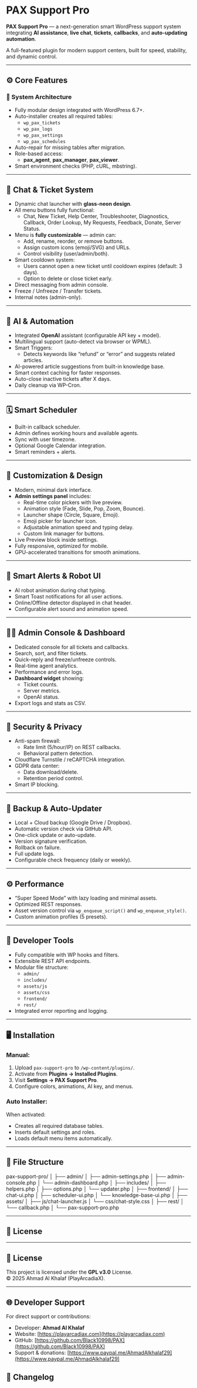 # PAX Support Pro

**PAX Support Pro** — a next-generation smart WordPress support system integrating **AI assistance**, **live chat**, **tickets**, **callbacks**, and **auto-updating automation**.

A full-featured plugin for modern support centers, built for speed, stability, and dynamic control.

---

## ⚙️ Core Features

### 🧩 System Architecture
- Fully modular design integrated with WordPress 6.7+.
- Auto-installer creates all required tables:
  - `wp_pax_tickets`
  - `wp_pax_logs`
  - `wp_pax_settings`
  - `wp_pax_schedules`
- Auto-repair for missing tables after migration.
- Role-based access:
  - **pax_agent**, **pax_manager**, **pax_viewer**.
- Smart environment checks (PHP, cURL, mbstring).

---

## 💬 Chat & Ticket System

- Dynamic chat launcher with **glass-neon design**.
- All menu buttons fully functional:
  - Chat, New Ticket, Help Center, Troubleshooter, Diagnostics, Callback, Order Lookup, My Requests, Feedback, Donate, Server Status.
- Menu is **fully customizable** — admin can:
  - Add, rename, reorder, or remove buttons.
  - Assign custom icons (emoji/SVG) and URLs.
  - Control visibility (user/admin/both).
- Smart cooldown system:
  - Users cannot open a new ticket until cooldown expires (default: 3 days).
  - Option to delete or close ticket early.
- Direct messaging from admin console.
- Freeze / Unfreeze / Transfer tickets.
- Internal notes (admin-only).

---

## 🧠 AI & Automation

- Integrated **OpenAI** assistant (configurable API key + model).
- Multilingual support (auto-detect via browser or WPML).
- Smart Triggers:
  - Detects keywords like “refund” or “error” and suggests related articles.
- AI-powered article suggestions from built-in knowledge base.
- Smart context caching for faster responses.
- Auto-close inactive tickets after X days.
- Daily cleanup via WP-Cron.

---

## 🗓️ Smart Scheduler

- Built-in callback scheduler.
- Admin defines working hours and available agents.
- Sync with user timezone.
- Optional Google Calendar integration.
- Smart reminders + alerts.

---

## 🎨 Customization & Design

- Modern, minimal dark interface.
- **Admin settings panel** includes:
  - Real-time color pickers with live preview.
  - Animation style (Fade, Slide, Pop, Zoom, Bounce).
  - Launcher shape (Circle, Square, Emoji).
  - Emoji picker for launcher icon.
  - Adjustable animation speed and typing delay.
  - Custom link manager for buttons.
- Live Preview block inside settings.
- Fully responsive, optimized for mobile.
- GPU-accelerated transitions for smooth animations.

---

## 🔔 Smart Alerts & Robot UI

- AI robot animation during chat typing.
- Smart Toast notifications for all user actions.
- Online/Offline detector displayed in chat header.
- Configurable alert sound and animation speed.

---

## 🧑‍💼 Admin Console & Dashboard

- Dedicated console for all tickets and callbacks.
- Search, sort, and filter tickets.
- Quick-reply and freeze/unfreeze controls.
- Real-time agent analytics.
- Performance and error logs.
- **Dashboard widget** showing:
  - Ticket counts.
  - Server metrics.
  - OpenAI status.
- Export logs and stats as CSV.

---

## 🔐 Security & Privacy

- Anti-spam firewall:
  - Rate limit (5/hour/IP) on REST callbacks.
  - Behavioral pattern detection.
- Cloudflare Turnstile / reCAPTCHA integration.
- GDPR data center:
  - Data download/delete.
  - Retention period control.
- Smart IP blocking.

---

## 💾 Backup & Auto-Updater

- Local + Cloud backup (Google Drive / Dropbox).
- Automatic version check via GitHub API.
- One-click update or auto-update.
- Version signature verification.
- Rollback on failure.
- Full update logs.
- Configurable check frequency (daily or weekly).

---

## ⚙️ Performance

- “Super Speed Mode” with lazy loading and minimal assets.
- Optimized REST responses.
- Asset version control via `wp_enqueue_script()` and `wp_enqueue_style()`.
- Custom animation profiles (5 presets).

---

## 🧰 Developer Tools

- Fully compatible with WP hooks and filters.
- Extensible REST API endpoints.
- Modular file structure:
  - `admin/`
  - `includes/`
  - `assets/js`
  - `assets/css`
  - `frontend/`
  - `rest/`
- Integrated error reporting and logging.

---

## 🖥️ Installation

### Manual:
1. Upload `pax-support-pro` to `/wp-content/plugins/`.
2. Activate from **Plugins → Installed Plugins**.
3. Visit **Settings → PAX Support Pro**.
4. Configure colors, animations, AI key, and menus.

### Auto Installer:
When activated:
- Creates all required database tables.
- Inserts default settings and roles.
- Loads default menu items automatically.

---

## 🧩 File Structure

pax-support-pro/
│
├── admin/
│ ├── admin-settings.php
│ ├── admin-console.php
│ └── admin-dashboard.php
│
├── includes/
│ ├── helpers.php
│ ├── options.php
│ └── updater.php
│
├── frontend/
│ ├── chat-ui.php
│ ├── scheduler-ui.php
│ └── knowledge-base-ui.php
│
├── assets/
│ ├── js/chat-launcher.js
│ └── css/chat-style.css
│
├── rest/
│ └── callback.php
│
└── pax-support-pro.php


---

## 🧷 License


---

## 🧷 License

This project is licensed under the **GPL v3.0** License.  
© 2025 Ahmad Al Khalaf (PlayArcadiaX).

---

## 🌐 Developer Support

For direct support or contributions:
- Developer: **Ahmad Al Khalaf**
- Website: [https://playarcadiax.com](https://playarcadiax.com)
- GitHub: [https://github.com/Black10998/PAX](https://github.com/Black10998/PAX)
- Support & donations: [https://www.paypal.me/AhmadAlkhalaf29](https://www.paypal.me/AhmadAlkhalaf29)

## 🧾 Changelog

